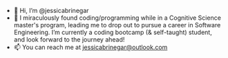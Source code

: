 - 👋 Hi, I’m @jessicabrinegar
- 🌱 I miraculously found coding/programming while in a Cognitive Science master's program, leading me to drop out to pursue a career in Software Engineering. I’m currently a coding bootcamp (& self-taught) student, and look forward to the journey ahead!
- 📫 You can reach me at jessicabrinegar@outlook.com

<!---
jessicabrinegar/jessicabrinegar is a ✨ special ✨ repository because its `README.md` (this file) appears on your GitHub profile.
You can click the Preview link to take a look at your changes.
--->
